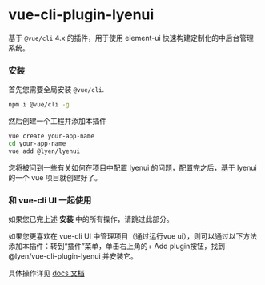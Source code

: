 # vue-cli-plugin-lyenui

基于 `@vue/cli` 4.x 的插件，用于使用 element-ui 快速构建定制化的中后台管理系统。

### 安装

首先您需要全局安装 `@vue/cli`.

```bash
npm i @vue/cli -g
```

然后创建一个工程并添加本插件

```bash
vue create your-app-name
cd your-app-name
vue add @lyen/lyenui
```
您将被问到一些有关如何在项目中配置 lyenui 的问题，配置完之后，基于 lyenui 的一个 vue 项目就创建好了。

### 和 vue-cli UI 一起使用

如果您已完上述 **安装** 中的所有操作，请跳过此部分。

如果您更喜欢在 vue-cli UI 中管理项目（通过运行vue ui），则可以通过以下方法添加本插件：转到“插件”菜单，单击右上角的+ Add plugin按钮，找到 @lyen/vue-cli-plugin-lyenui 并安装它。

具体操作详见 [docs 文档](http://10.3.0.126/luidocs/#/zhe-CN)

